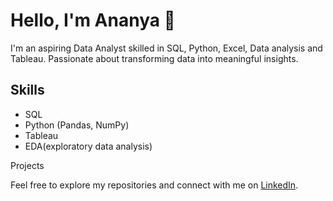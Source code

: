 # Hello, I'm Ananya 👋

I'm an aspiring Data Analyst skilled in SQL, Python, Excel, Data analysis and Tableau. Passionate about transforming data into meaningful insights. 

## Skills
- SQL
- Python (Pandas, NumPy)
- Tableau
- EDA(exploratory data analysis)

Projects


Feel free to explore my repositories and connect with me on [LinkedIn](https://www.linkedin.com/in/ananyajayaprakash/).

